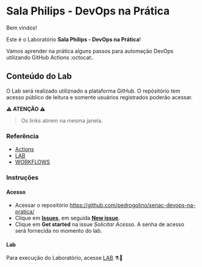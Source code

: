 # Sala Philips - DevOps na Prática

Bem vindos!

Este é o Laboratório __Sala Philips - DevOps na Prática__!

Vamos aprender na prática alguns passos para automação DevOps utilizando GitHub Actions :octocat:.

## Conteúdo do Lab
O Lab será realizado utiliznado a plataforma GitHub.
O repósitório tem acesso público de leitura e somente usuários registrados poderão acessar.

__⚠️ ATENÇÃO ⚠️__

> Os links abrem na mesma janela.

### Referência
 - [Actions](ACTIONS.md)
 - [LAB](LAB.md)
 - [WORKFLOWS](WORKFLOWS.md)

### Instruções
#### Acesso
  - Acessar o repositório https://github.com/pedrogolino/senac-devops-na-pratica/
  - Clique em [__Issues__](https://github.com/pedrogolino/senac-devops-na-pratica/issues), em seguida [__New issue__](https://github.com/pedrogolino/senac-devops-na-pratica/issues/new/choose).
  - Clique em __Get started__ na issue _Solicitar Acesso_. A senha de acesso será fornecida no momento do lab.

#### Lab
  Para execução do Laboratório, acesse [LAB](LAB.md) ⚗️🧪